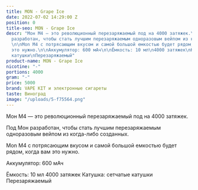 ```yaml
---
title: MON - Grape Ice
date: 2022-07-02 14:29:00 Z
position: 0
title-seo: MON - Grape Ice
descr: "Мон M4 — это революционный перезаряжаемый под на 4000 затяжек.\n\nПод Мон
  разработан, чтобы стать лучшим перезаряжаемым одноразовым вейпом из когда-либо созданных.
  \n\nMon M4 с потрясающим вкусом и самой большой емкостью будет рядом, когда вам
  это нужно.\n\nАккумулятор: 600 мАч\n\nЁмкость: 10 мл\n4000 затяжек\nКатушка: сетчатые
  катушки\nПерезаряжаемый"
product-name: MON - Grape Ice
nicotine: "-"
portions: 4000
gram: "-"
price: 5000
brand: VAPE KIT и электронные сигареты
taste: Виноград
image: "/uploads/5-f75564.png"
---
```


Мон M4 — это революционный перезаряжаемый под на 4000 затяжек.

Под Мон разработан, чтобы стать лучшим перезаряжаемым одноразовым вейпом из когда-либо созданных. 

Mon M4 с потрясающим вкусом и самой большой емкостью будет рядом, когда вам это нужно.

Аккумулятор: 600 мАч

Ёмкость: 10 мл
4000 затяжек
Катушка: сетчатые катушки
Перезаряжаемый
